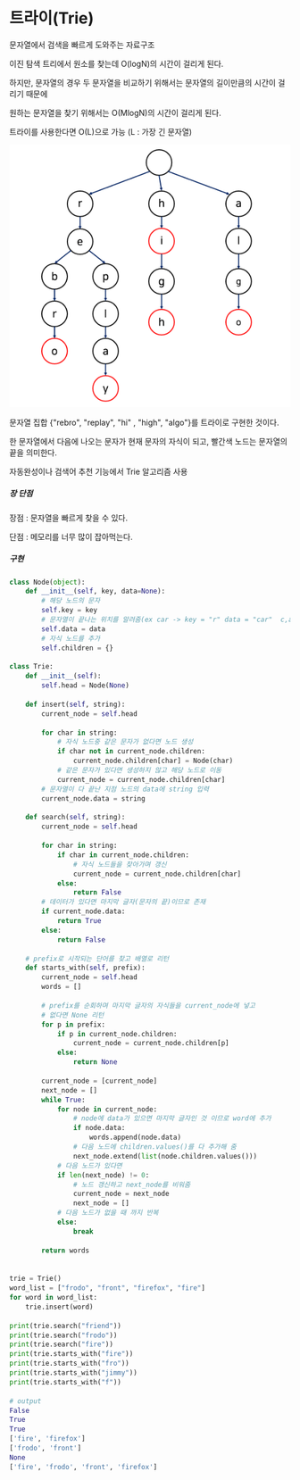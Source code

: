 # 트라이(Trie)

문자열에서 검색을 빠르게 도와주는 자료구조

이진 탐색 트리에서 원소를 찾는데 O(logN)의 시간이 걸리게 된다. 

하지만, 문자열의 경우 두 문자열을 비교하기 위해서는 문자열의 길이만큼의 시간이 걸리기 때문에 

원하는 문자열을 찾기 위해서는 O(MlogN)의 시간이 걸리게 된다.

트라이를 사용한다면 O(L)으로 가능 (L : 가장 긴 문자열)

![](트라이_assets/2023-03-22-00-36-07-image.png)

문자열 집합 {"rebro", "replay", "hi" , "high", "algo"}를 트라이로 구현한 것이다.

한 문자열에서 다음에 나오는 문자가 현재 문자의 자식이 되고, 빨간색 노드는 문자열의 끝을 의미한다.

자동완성이나 검색어 추천 기능에서 Trie 알고리즘 사용

##### 장 단점

장점 : 문자열을 빠르게 찾을 수 있다.

단점 : 메모리를 너무 많이 잡아먹는다.

##### 구현

```python
class Node(object):
    def __init__(self, key, data=None):
        # 해당 노드의 문자
        self.key = key
        # 문자열이 끝나는 위치를 알려줌(ex car -> key = "r" data = "car"  c,a 에는 none)
        self.data = data
        # 자식 노드를 추가
        self.children = {}

class Trie:
    def __init__(self):
        self.head = Node(None)

    def insert(self, string):
        current_node = self.head

        for char in string:
            # 자식 노드중 같은 문자가 없다면 노드 생성
            if char not in current_node.children:
                current_node.children[char] = Node(char)
            # 같은 문자가 있다면 생성하지 않고 해당 노드로 이동
            current_node = current_node.children[char]
        # 문자열이 다 끝난 지점 노드의 data에 string 입력
        current_node.data = string

    def search(self, string):
        current_node = self.head

        for char in string:
            if char in current_node.children:
                # 자식 노드들을 찾아가며 갱신
                current_node = current_node.children[char]
            else:
                return False
        # 데이터가 있다면 마지막 글자(문자의 끝)이므로 존재
        if current_node.data:
            return True
        else:
            return False

    # prefix로 시작되는 단어를 찾고 배열로 리턴
    def starts_with(self, prefix):
        current_node = self.head
        words = []
        
        # prefix를 순회하며 마지막 글자의 자식들을 current_node에 넣고
        # 없다면 None 리턴 
        for p in prefix:
            if p in current_node.children:
                current_node = current_node.children[p]
            else:
                return None

        current_node = [current_node]
        next_node = []
        while True:
            for node in current_node:
                # node에 data가 있으면 마지막 글자인 것 이므로 word에 추가
                if node.data:
                    words.append(node.data)
                # 다음 노드에 children.values()를 다 추가해 줌
                next_node.extend(list(node.children.values()))
            # 다음 노드가 있다면
            if len(next_node) != 0:
                # 노드 갱신하고 next_node를 비워줌
                current_node = next_node
                next_node = []
            # 다음 노드가 없을 때 까지 반복
            else:
                break

        return words


trie = Trie()
word_list = ["frodo", "front", "firefox", "fire"]
for word in word_list:
    trie.insert(word)

print(trie.search("friend"))
print(trie.search("frodo"))
print(trie.search("fire"))
print(trie.starts_with("fire"))
print(trie.starts_with("fro"))
print(trie.starts_with("jimmy"))
print(trie.starts_with("f"))

# output
False
True
True
['fire', 'firefox']
['frodo', 'front']
None
['fire', 'frodo', 'front', 'firefox']
```
